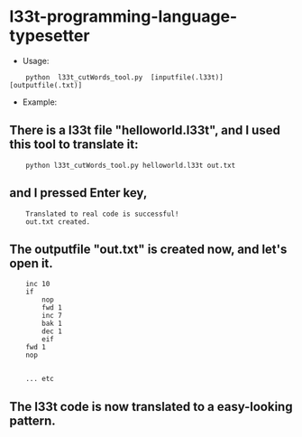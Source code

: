 # l33t-programming-language-typesetter

* Usage: 
```
	python  l33t_cutWords_tool.py  [inputfile(.l33t)]  [outputfile(.txt)]
```

* Example:
## There is a l33t file "helloworld.l33t", and I used this tool to translate it:

```
	python l33t_cutWords_tool.py helloworld.l33t out.txt
```

## and I pressed Enter key,
```
	Translated to real code is successful! 
	out.txt created.
```

## The outputfile "out.txt" is created now, and let's open it.
```
	inc 10
	if
		nop
		fwd 1
		inc 7
		bak 1
		dec 1
		eif
	fwd 1
	nop


	... etc
```
## The l33t code is now translated to a easy-looking pattern.
